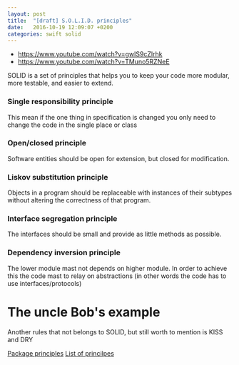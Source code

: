 ```yaml
---
layout: post
title:  "[draft] S.O.L.I.D. principles"
date:   2016-10-19 12:09:07 +0200
categories: swift solid
---
```


* https://www.youtube.com/watch?v=gwIS9cZlrhk
* https://www.youtube.com/watch?v=TMuno5RZNeE

SOLID is a set of principles that helps you to keep your code more modular, more testable, and easier to extend. 

### Single responsibility principle

This mean if the one thing in specification is changed you only need to change the code in the single place or class

### Open/closed principle

Software entities should be open for extension, but closed for modification.

### Liskov substitution principle

Objects in a program should be replaceable with instances of their subtypes without altering the correctness of that program.

### Interface segregation principle

The interfaces should be small and provide as little methods as possible.

### Dependency inversion principle

The lower module mast not depends on higher module. In order to achieve this the code mast to relay on abstractions (in other words the code has to use interfaces/protocols)

# The uncle Bob's example

Another rules that not belongs to SOLID, but still worth to mention is KISS and DRY

[Package principles](https://en.wikipedia.org/wiki/Package_principles)
[List of princilpes](https://en.wikipedia.org/wiki/List_of_software_development_philosophies)


[google]: http://www.google.com  "Google it!"

